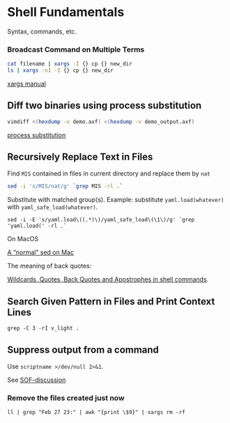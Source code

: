 # Shell Fundamentals
Syntax, commands, etc.

### Broadcast Command on Multiple Terms
```sh
cat filename | xargs -I {} cp {} new_dir
ls | xargs -n1 -I {} cp {} new_dir
```

[xargs manual](http://man7.org/linux/man-pages/man1/xargs.1.html)

## Diff two binaries using process substitution
```sh
vimdiff <(hexdump -v demo.axf) <(hexdump -v demo_output.axf)
```
[process substitution](http://tldp.org/LDP/abs/html/process-sub.html)

## Recursively Replace Text in Files
Find `MIS` contained in files in current directory and replace them by `nat`
```bash
sed -i 's/MIS/nat/g' `grep MIS -rl .`
```

Substitute with matched group(s). Example: substitute `yaml.load(whatever)` with `yaml_safe_load(whatever)`.
```
sed -i -E 's/yaml.load\((.*)\)/yaml_safe_load\(\1\)/g' `grep 'yaml.load(' -rl .`
```

On MacOS

[A “normal” sed on Mac](https://daoyuan.li/a-normal-sed-on-mac/)

The meaning of back quotes:

[Wildcards, Quotes, Back Quotes and Apostrophes in shell commands](https://www.codecoffee.com/tipsforlinux/articles/26-2.html).

## Search Given Pattern in Files and Print Context Lines
`grep -C 3 -rI v_light .`

## Suppress output from a command
Use `scriptname >/dev/null 2>&1`.

See [SOF-discussion](http://stackoverflow.com/questions/617182/with-bash-scripting-how-can-i-suppress-all-output-from-a-command)

### Remove the files created just now
```
ll | grep "Feb 27 23:" | awk "{print \$9}" | xargs rm -rf
```
